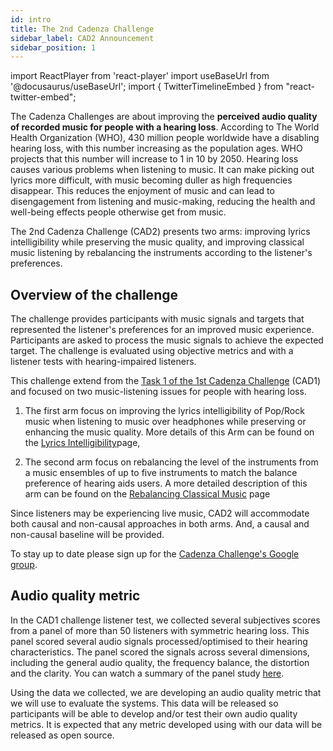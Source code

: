 ```yaml
---
id: intro
title: The 2nd Cadenza Challenge
sidebar_label: CAD2 Announcement
sidebar_position: 1
---
```

import ReactPlayer from 'react-player'
import useBaseUrl from '@docusaurus/useBaseUrl';
import { TwitterTimelineEmbed } from "react-twitter-embed";

The Cadenza Challenges are about improving the **perceived audio quality of recorded music for people with a hearing loss**.
According to The World Health Organization (WHO), 430 million people worldwide have a disabling hearing loss, 
with this number increasing as the population ages. WHO projects that this number will increase to 1 in 10 by 2050. 
Hearing loss causes various problems when listening to music. 
It can make picking out lyrics more difficult, with music becoming duller as high frequencies disappear. 
This reduces the enjoyment of music and can lead to disengagement from listening and music-making, 
reducing the health and well-being effects people otherwise get from music. 

The 2nd Cadenza Challenge (CAD2) presents two arms: improving lyrics intelligibility while preserving the music quality, and
improving classical music listening by rebalancing the instruments according to the listener's preferences.  

## Overview of the challenge

The challenge provides participants with music signals and targets that represented the listener's preferences for an improved music experience. 
Participants are asked to process the music signals to achieve the expected target.
The challenge is evaluated using objective metrics and with a listener tests with hearing-impaired listeners.

This challenge extend from the [Task 1 of the 1st Cadenza Challenge](../cadenza1/cc1_intro) (CAD1) and focused on two 
music-listening issues for people with hearing loss. 

1. The first arm focus on improving the lyrics intelligibility of Pop/Rock music
when listening to music over headphones while preserving or enhancing the music quality. More details
of this Arm can be found on the [Lyrics Intelligibility](lyrics)page,

2. The second arm focus on rebalancing the level of the instruments from a music ensembles of up to five instruments to 
match the balance preference of hearing aids users. A more detailed description of this arm can be found on the 
[Rebalancing Classical Music](rebalancing) page

Since listeners may be experiencing live music, CAD2 will accommodate both causal and non-causal approaches in both arms. 
And, a causal and non-causal baseline will be provided. 

To stay up to date please sign up for the [Cadenza Challenge's Google group](https://groups.google.com/g/cadenza-challenge).

## Audio quality metric

In the CAD1 challenge listener test, we collected several subjectives scores from a panel of more than 50 listeners with symmetric hearing loss.
This panel scored several audio signals processed/optimised to their hearing characteristics. The panel scored the signals
across several dimensions, including the general audio quality, the frequency balance, the distortion and the clarity. 
You can watch a summary of the panel study [here](../../../blog/Listener%20panel%20study%20update).

Using the data we collected, we are developing an audio quality metric that we will use to evaluate the systems.
This data will be released so participants will be able to develop and/or test their own audio quality metrics.
It is expected that any metric developed using with our data will be released as open source.


